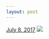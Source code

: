 ```yaml
---
layout: post
---
```


<p>
  <time><a href="/657">July 8, 2017</a></time>
  <a href="/657"><img src="{{ site.assets_url }}/657-480.jpg" srcset="{{ site.assets_url }}/657-240.jpg 240w, {{ site.assets_url }}/657-480.jpg 480w, {{ site.assets_url }}/657-720.jpg 720w, {{ site.assets_url }}/657-960.jpg 960w" sizes="(min-width: 700px) 50vw, calc(100vw - 2rem)" /></a>
</p>

